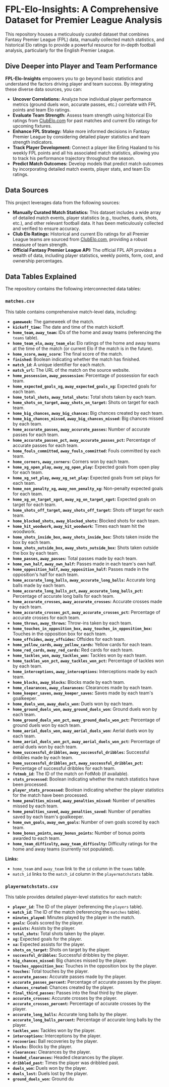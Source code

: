 # FPL-Elo-Insights: A Comprehensive Dataset for Premier League Analysis

This repository houses a meticulously curated dataset that combines Fantasy Premier League (FPL) data, manually collected match statistics, and historical Elo ratings to provide a powerful resource for in-depth football analysis, particularly for the English Premier League.

## Dive Deeper into Player and Team Performance

**FPL-Elo-Insights** empowers you to go beyond basic statistics and understand the factors driving player and team success. By integrating these diverse data sources, you can:

*   **Uncover Correlations:** Analyze how individual player performance metrics (ground duels won, accurate passes, etc.) correlate with FPL points and team Elo ratings.
*   **Evaluate Team Strength:** Assess team strength using historical Elo ratings from [ClubElo.com](http://clubelo.com/) for past matches and current Elo ratings for upcoming fixtures.
*   **Enhance FPL Strategy:** Make more informed decisions in Fantasy Premier League by considering detailed player statistics and team strength indicators.
*   **Track Player Development:** Connect a player like Erling Haaland to his weekly FPL points and all his associated match statistics, allowing you to track his performance trajectory throughout the season.
*   **Predict Match Outcomes:** Develop models that predict match outcomes by incorporating detailed match events, player stats, and team Elo ratings.

## Data Sources

This project leverages data from the following sources:

*   **Manually Curated Match Statistics:** This dataset includes a wide array of detailed match events, player statistics (e.g., touches, duels, shots, etc.), and other relevant football data. It has been meticulously collected and verified to ensure accuracy.
*   **Club Elo Ratings:** Historical and current Elo ratings for all Premier League teams are sourced from [ClubElo.com](http://clubelo.com/), providing a robust measure of team strength.
*   **Official Fantasy Premier League API:**  The official FPL API provides a wealth of data, including player statistics, weekly points, form, cost, and ownership percentages.

## Data Tables Explained

The repository contains the following interconnected data tables:

### `matches.csv`

This table contains comprehensive match-level data, including:

*   **`gameweek`:** The gameweek of the match.
*   **`kickoff_time`:** The date and time of the match kickoff.
*   **`home_team`, `away_team`:**  IDs of the home and away teams (referencing the `teams` table).
*   **`home_team_elo`, `away_team_elo`:** Elo ratings of the home and away teams at the time of the match (or current Elo if the match is in the future).
*   **`home_score`, `away_score`:** The final score of the match.
*   **`finished`:** Boolean indicating whether the match has finished.
*   **`match_id`:** A unique identifier for each match.
*   **`match_url`:** The URL of the match on the source website.
*   **`home_possession`, `away_possession`:** Percentage of possession for each team.
*   **`home_expected_goals_xg`, `away_expected_goals_xg`:** Expected goals for each team.
*   **`home_total_shots`, `away_total_shots`:** Total shots taken by each team.
*   **`home_shots_on_target`, `away_shots_on_target`:** Shots on target for each team.
*   **`home_big_chances`, `away_big_chances`:** Big chances created by each team.
*   **`home_big_chances_missed`, `away_big_chances_missed`:** Big chances missed by each team.
*   **`home_accurate_passes`, `away_accurate_passes`:** Number of accurate passes for each team.
*   **`home_accurate_passes_pct`, `away_accurate_passes_pct`:** Percentage of accurate passes for each team.
*   **`home_fouls_committed`, `away_fouls_committed`:** Fouls committed by each team.
*   **`home_corners`, `away_corners`:** Corners won by each team.
*   **`home_xg_open_play`, `away_xg_open_play`:** Expected goals from open play for each team.
*   **`home_xg_set_play`, `away_xg_set_play`:** Expected goals from set plays for each team.
*   **`home_non_penalty_xg`, `away_non_penalty_xg`:** Non-penalty expected goals for each team.
*   **`home_xg_on_target_xgot`, `away_xg_on_target_xgot`:** Expected goals on target for each team.
*   **`home_shots_off_target`, `away_shots_off_target`:** Shots off target for each team.
*   **`home_blocked_shots`, `away_blocked_shots`:** Blocked shots for each team.
*   **`home_hit_woodwork`, `away_hit_woodwork`:** Times each team hit the woodwork.
*   **`home_shots_inside_box`, `away_shots_inside_box`:** Shots taken inside the box by each team.
*   **`home_shots_outside_box`, `away_shots_outside_box`:** Shots taken outside the box by each team.
*   **`home_passes`, `away_passes`:** Total passes made by each team.
*   **`home_own_half`, `away_own_half`:** Passes made in each team's own half.
*   **`home_opposition_half`, `away_opposition_half`:** Passes made in the opposition's half for each team.
*   **`home_accurate_long_balls`, `away_accurate_long_balls`:** Accurate long balls made by each team.
*   **`home_accurate_long_balls_pct`, `away_accurate_long_balls_pct`:** Percentage of accurate long balls for each team.
*   **`home_accurate_crosses`, `away_accurate_crosses`:** Accurate crosses made by each team.
*   **`home_accurate_crosses_pct`, `away_accurate_crosses_pct`:** Percentage of accurate crosses for each team.
*   **`home_throws`, `away_throws`:** Throw-ins taken by each team.
*   **`home_touches_in_opposition_box`, `away_touches_in_opposition_box`:** Touches in the opposition box for each team.
*   **`home_offsides`, `away_offsides`:** Offsides for each team.
*   **`home_yellow_cards`, `away_yellow_cards`:** Yellow cards for each team.
*   **`home_red_cards`, `away_red_cards`:** Red cards for each team.
*   **`home_tackles_won`, `away_tackles_won`:** Tackles won by each team.
*   **`home_tackles_won_pct`, `away_tackles_won_pct`:** Percentage of tackles won by each team.
*   **`home_interceptions`, `away_interceptions`:** Interceptions made by each team.
*   **`home_blocks`, `away_blocks`:** Blocks made by each team.
*   **`home_clearances`, `away_clearances`:** Clearances made by each team.
*   **`home_keeper_saves`, `away_keeper_saves`:** Saves made by each team's goalkeeper.
*   **`home_duels_won`, `away_duels_won`:** Duels won by each team.
*   **`home_ground_duels_won`, `away_ground_duels_won`:** Ground duels won by each team.
*   **`home_ground_duels_won_pct`, `away_ground_duels_won_pct`:** Percentage of ground duels won by each team.
*   **`home_aerial_duels_won`, `away_aerial_duels_won`:** Aerial duels won by each team.
*   **`home_aerial_duels_won_pct`, `away_aerial_duels_won_pct`:** Percentage of aerial duels won by each team.
*   **`home_successful_dribbles`, `away_successful_dribbles`:** Successful dribbles made by each team.
*   **`home_successful_dribbles_pct`, `away_successful_dribbles_pct`:** Percentage of successful dribbles for each team.
*   **`fotmob_id`:** The ID of the match on FotMob (if available).
*   **`stats_processed`:** Boolean indicating whether the match statistics have been processed.
*   **`player_stats_processed`:** Boolean indicating whether the player statistics for the match have been processed.
*   **`home_penalties_missed`, `away_penalties_missed`:** Number of penalties missed by each team.
*   **`home_penalties_saved`, `away_penalties_saved`:** Number of penalties saved by each team's goalkeeper.
*   **`home_own_goals`, `away_own_goals`:** Number of own goals scored by each team.
*   **`home_bonus_points`, `away_bonus_points`:** Number of bonus points awarded to each team.
*   **`home_team_difficulty`, `away_team_difficulty`:** Difficulty ratings for the home and away teams (currently not populated).

**Links:**

*   `home_team` and `away_team` link to the `id` column in the `teams` table.
*   `match_id` links to the `match_id` column in the `playermatchstats` table.

### `playermatchstats.csv`

This table provides detailed player-level statistics for each match:

*   **`player_id`:** The ID of the player (referencing the `players` table).
*   **`match_id`:** The ID of the match (referencing the `matches` table).
*   **`minutes_played`:** Minutes played by the player in the match.
*   **`goals`:** Goals scored by the player.
*   **`assists`:** Assists by the player.
*   **`total_shots`:** Total shots taken by the player.
*   **`xg`:** Expected goals for the player.
*   **`xa`:** Expected assists for the player.
*   **`shots_on_target`:** Shots on target by the player.
*   **`successful_dribbles`:** Successful dribbles by the player.
*   **`big_chances_missed`:** Big chances missed by the player.
*   **`touches_opposition_box`:** Touches in the opposition box by the player.
*   **`touches`:** Total touches by the player.
*   **`accurate_passes`:** Accurate passes made by the player.
*   **`accurate_passes_percent`:** Percentage of accurate passes by the player.
*   **`chances_created`:** Chances created by the player.
*   **`final_third_passes`:** Passes into the final third by the player.
*   **`accurate_crosses`:** Accurate crosses by the player.
*   **`accurate_crosses_percent`:** Percentage of accurate crosses by the player.
*   **`accurate_long_balls`:** Accurate long balls by the player.
*   **`accurate_long_balls_percent`:** Percentage of accurate long balls by the player.
*   **`tackles_won`:** Tackles won by the player.
*   **`interceptions`:** Interceptions by the player.
*   **`recoveries`:** Ball recoveries by the player.
*   **`blocks`:** Blocks by the player.
*   **`clearances`:** Clearances by the player.
*   **`headed_clearances`:** Headed clearances by the player.
*   **`dribbled_past`:** Times the player was dribbled past.
*   **`duels_won`:** Duels won by the player.
*   **`duels_lost`:** Duels lost by the player.
*   **`ground_duels_won`:** Ground du
